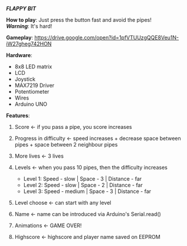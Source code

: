 ***FLAPPY BIT***

**How to play**: Just press the button fast and avoid the pipes!  
***Warning***: It's hard!

**Gameplay**: https://drive.google.com/open?id=1pfVTUUzgQQE8Veu1N-iW27gheg742HON

**Hardware**: 
- 8x8 LED matrix
- LCD
- Joystick
- MAX7219 Driver
- Potentiometer
- Wires
- Arduino UNO

**Features**:

1) Score <- if you pass a pipe, you score increases
2) Progress in difficulty <- speed increases + decrease space between pipes + space between 2 neighbour pipes
3) More lives <- 3 lives
4) Levels <- when you pass 10 pipes, then the difficulty increases
    - Level 1: Speed - slow  |  Space - 3  |  Distance - far
    - Level 2: Speed - slow  |  Space - 2  |  Distance - far
    - Level 3: Speed - medium  |  Space - 3  |  Distance - far
    
5) Level choose <- can start with any level
6) Name <- name can be introduced via Arduino's Serial.read()
7) Animations <- GAME OVER!
8) Highscore <- highscore and player name saved on EEPROM

